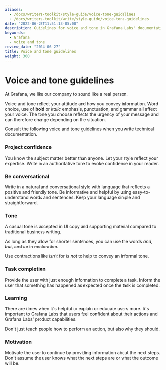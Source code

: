 ```yaml
---
aliases:
  - /docs/writers-toolkit/style-guide/voice-tone-guidelines
  - /docs/writers-toolkit/write/style-guide/voice-tone-guidelines
date: "2022-06-27T11:51:13-05:00"
description: Guidelines for voice and tone in Grafana Labs' documentation.
keywords:
  - Grafana
  - voice and tone
review_date: "2024-06-27"
title: Voice and tone guidelines
weight: 300
---
```


# Voice and tone guidelines

<!-- vale Grafana.We = NO -->
<!-- This page talks about the voice and tone of our organization. -->

At Grafana, we like our company to sound like a real person.

Voice and tone reflect your attitude and how you convey information.
Word choice, use of **bold** or _italic_ emphasis, punctuation, and grammar all affect your voice.
The tone you choose reflects the urgency of your message and can therefore change depending on the situation.

Consult the following voice and tone guidelines when you write technical documentation.

### Project confidence

You know the subject matter better than anyone.
Let your style reflect your expertise.
Write in an authoritative tone to evoke confidence in your reader.

### Be conversational

<!-- vale Grafana.Simple = NO -->

Write in a natural and conversational style with language that reflects a positive and friendly tone.
Be informative and helpful by using easy-to-understand words and sentences.
Keep your language simple and straightforward.

<!-- vale Grafana.Simple = YES -->

### Tone

A casual tone is accepted in UI copy and supporting material compared to traditional business writing.

As long as they allow for shorter sentences, you can use the words _and_, _but_, and _so_ in moderation.

Use contractions like _isn't_ for _is not_ to help to convey an informal tone.

### Task completion

Provide the user with just enough information to complete a task.
Inform the user that something has happened as expected once the task is completed.

### Learning

There are times when it's helpful to explain or educate users more.
It's important to Grafana Labs that users feel confident about their actions and Grafana Labs' product capabilities.

Don't just teach people how to perform an action, but also why they should.

### Motivation

<!-- vale Grafana.GoogleWill = NO -->
<!-- This is talking about the future next steps -->

Motivate the user to continue by providing information about the next steps.
Don't assume the user knows what the next steps are or what the outcome will be.
